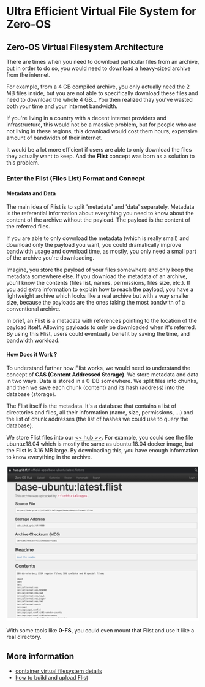 # Ultra Efficient Virtual File System for Zero-OS

## Zero-OS Virtual Filesystem Architecture

There are times when you need to download particular files from an archive, but in order to do so, you would need to download a heavy-sized archive from the internet. 

For example, from a 4 GB compiled archive, you only actually need the 2 MB files inside, but you are not able to specifically download these files and need to download the whole 4 GB... You then realized thay you've wasted both your time and your internet bandwidth.

If you're living in a country with a decent internet providers and infrastructure, this would not be a massive problem, but for people who are not living in these regions, this download would cost them hours, expensive amount of bandwidth of their internet.

It would be a lot more efficient if users are able to only download the files they actually want to keep. And the __Flist__ concept was born as a solution to this problem.

### Enter the Flist (Files List) Format and Concept

#### Metadata and Data

The main idea of Flist is to split 'metadata' and 'data' separately. Metadata is the referential information about everything you need to know about the content of the archive without the payload. The payload is the content of the referred files.

If you are able to only download the metadata (which is really small) and download only the payload you want, you could dramatically improve bandwidth usage and download time, as mostly, you only need a small part of the archive you're downloading.

Imagine, you store the payload of your files somewhere and only keep the metadata somewhere else. If you download the metadata of an archive, you'll know the contents (files list, names, permissions, files size, etc.). If you add extra information to explain how to reach the payload, you have a lightweight archive which looks like a real archive but with a way smaller size, because the payloads are the ones taking the most bandwith of a conventional archive.

In brief, an Flist is a metadata with references pointing to the location of the payload itself. Allowing payloads to only be downloaded when it's referred. By using this Flist, users could eventually benefit by saving the time, and bandwidth workload.

#### How Does it Work ?

To understand further how Flist works, we would need to understand the concept of __CAS (Content Addressed Storage)__. We store metadata and data in two ways. Data is stored in a 0-DB somewhere. We split files into chunks, and then we save each chunk (content) and its hash (address) into the database (storage).

The Flist itself is the metadata. It's a database that contains a list of directories and files, all their information (name, size, permissions, ...) and the list of chunk addresses (the list of hashes we could use to query the database).

We store Flist files into our [<< hub >>](https://hub.grid.tf). For example, you could see the file ubuntu:18.04 which is mostly the same as ubuntu:18.04 docker image, but the Flist is 3.16 MB large. By downloading this, you have enough information to know everything in the archive.

![](img/archi_flist.png)

With some tools like __0-FS__, you could even mount that Flist and use it like a real directory.


## More information 

- [container virtual filesystem details](container_vfs_details)
- [how to build and upload Flist](flist)
